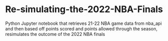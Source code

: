 # Re-simulating-the-2022-NBA-Finals
Python Jupyter notebook that retrieves 21-22 NBA game data from nba_api and then based off points scored and points allowed through the season, resimulates the outcome of the 2022 NBA finals
